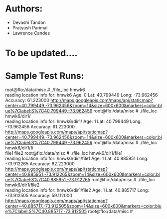 # Authors:

- Devashi Tandon
- Pratyush Parimal
- Lawrence Candes

# To be updated....

# Sample Test Runs:

root@flo:/data/misc # ./file_loc hmwk6                                         
reading location info for: hmwk6
Age: 0
Lat: 40.799449
Long: -73.962456
Accuracy: 61.223000
http://maps.googleapis.com/maps/api/staticmap?center=40.799449,-73.962456&zoom=14&size=600x600&markers=color:blue%7Clabel:S%7C40.799449,-73.962456
root@flo:/data/misc # ./file_loc hmwk6/dir1/                                   
reading location info for: hmwk6/dir1/
Age: 1
Lat: 40.799449
Long: -73.962456
Accuracy: 61.223000
http://maps.googleapis.com/maps/api/staticmap?center=40.799449,-73.962456&zoom=14&size=600x600&markers=color:blue%7Clabel:S%7C40.799449,-73.962456
root@flo:/data/misc # ./file_loc hmwk6/dir1/fi                                 
file1 file2 
root@flo:/data/misc # ./file_loc hmwk6/dir1/file1                              
reading location info for: hmwk6/dir1/file1
Age: 1
Lat: 40.885951
Long: -73.912265
Accuracy: 62.223000
http://maps.googleapis.com/maps/api/staticmap?center=40.885951,-73.912265&zoom=14&size=600x600&markers=color:blue%7Clabel:S%7C40.885951,-73.912265
root@flo:/data/misc # ./file_loc hmwk6/dir1/file2                              
reading location info for: hmwk6/dir1/file2
Age: 1
Lat: 40.885717
Long: -73.912505
Accuracy: 59.112000
http://maps.googleapis.com/maps/api/staticmap?center=40.885717,-73.912505&zoom=14&size=600x600&markers=color:blue%7Clabel:S%7C40.885717,-73.912505
root@flo:/data/misc #
